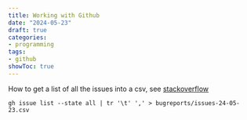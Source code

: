 ```yaml
---
title: Working with Github
date: "2024-05-23"
draft: true
categories:
- programming
tags:
- github
showToc: true
---
```



How to get a list of all the issues into a csv, see [stackoverflow](https://stackoverflow.com/questions/41369365/how-can-i-export-github-issues-to-excel)

    gh issue list --state all | tr '\t' ',' > bugreports/issues-24-05-23.csv


